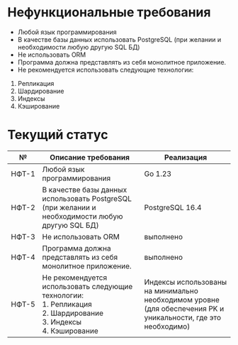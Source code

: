 # Нефункциональные требования

- Любой язык программирования
- В качестве базы данных использовать PostgreSQL (при желании и необходимости любую другую SQL БД)
- Не использовать ORM
- Программа должна представлять из себя монолитное приложение.
- Не рекомендуется использовать следующие технологии:

1. Репликация
2. Шардирование
3. Индексы
4. Кэширование

# Текущий статус


| №     | Описание требования                                                                                                     | Реализация                                                                                                    |
| ----- | ----------------------------------------------------------------------------------------------------------------------- | ------------------------------------------------------------------------------------------------------------- |
| НФТ-1 | Любой язык программирования                                                                                             | Go 1.23                                                                                                       |
| НФТ-2 | В качестве базы данных использовать PostgreSQL (при желании и необходимости любую другую SQL БД)                        | PostgreSQL 16.4                                                                                               |
| НФТ-3 | Не использовать ORM                                                                                                     | выполнено                                                                                                     |
| НФТ-4 | Программа должна представлять из себя монолитное приложение.                                                            | выполнено                                                                                                     |
| НФТ-5 | Не рекомендуется использовать следующие технологии:<br>1. Репликация<br>2. Шардирование<br>3. Индексы<br>4. Кэширование | Индексы использованы на минимально необходимом уровне (для обеспечения PK и уникальности, где это необходимо) |


